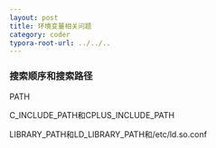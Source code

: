 ```yaml
---
layout: post
title: 环境变量相关问题
category: coder
typora-root-url: ../../..
---
```


### 搜索顺序和搜索路径

PATH

C_INCLUDE_PATH和CPLUS_INCLUDE_PATH

LIBRARY_PATH和LD_LIBRARY_PATH和/etc/ld.so.conf